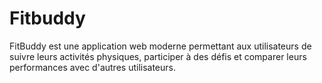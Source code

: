 # Fitbuddy
FitBuddy est une application web moderne permettant aux utilisateurs de suivre leurs activités physiques, participer à des défis et comparer leurs performances avec d'autres utilisateurs.
